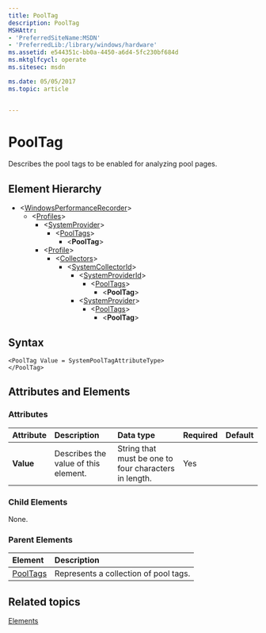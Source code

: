 ```yaml
---
title: PoolTag
description: PoolTag
MSHAttr:
- 'PreferredSiteName:MSDN'
- 'PreferredLib:/library/windows/hardware'
ms.assetid: e544351c-bb0a-4450-a6d4-5fc230bf684d
ms.mktglfcycl: operate
ms.sitesec: msdn

ms.date: 05/05/2017
ms.topic: article


---
```



# PoolTag

Describes the pool tags to be enabled for analyzing pool pages.


## Element Hierarchy

* \<[WindowsPerformanceRecorder](windowsperformancerecorder.md)\>
  * \<[Profiles](profiles.md)\>
    * \<[SystemProvider](systemprovider.md)\>
      * \<[PoolTags](pooltags.md)\>
        * \<**PoolTag**\>
    * \<[Profile](profile-wpr.md)\>
      * \<[Collectors](collectors.md)\>
        * \<[SystemCollectorId](systemcollectorid.md)\>
          * \<[SystemProviderId](systemproviderid.md)\>
            * \<[PoolTags](pooltags.md)\>
              * \<**PoolTag**\>
          * \<[SystemProvider](systemprovider.md)\>
            * \<[PoolTags](pooltags.md)\>
              * \<**PoolTag**\>


## Syntax

```
<PoolTag Value = SystemPoolTagAttributeType>
</PoolTag>
```


## Attributes and Elements


### Attributes

| Attribute | Description                          | Data type                                             | Required | Default |
| :-------- | :----------------------------------- | :---------------------------------------------------- | :------- | :------ |
| **Value** | Describes the value of this element. | String that must be one to four characters in length. | Yes      |         |


### Child Elements

None.


### Parent Elements

| Element                 | Description                           |
| :---------------------- | :------------------------------------ |
| [PoolTags](pooltags.md) | Represents a collection of pool tags. |


## Related topics

[Elements](elements.md)

